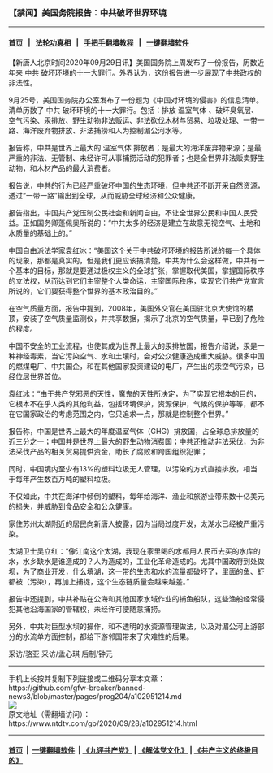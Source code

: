 ### 【禁闻】美国务院报告：中共破坏世界环境
------------------------

#### [首页](https://github.com/gfw-breaker/banned-news3/blob/master/README.md) &nbsp;&nbsp;|&nbsp;&nbsp; [法轮功真相](https://github.com/begood0513/basic/blob/master/README.md)  &nbsp;&nbsp;|&nbsp;&nbsp; [手把手翻墙教程](https://github.com/gfw-breaker/guides/wiki)  &nbsp;&nbsp;|&nbsp;&nbsp; [一键翻墙软件](https://github.com/gfw-breaker/nogfw/blob/master/README.md)  



<div><div class="post_content" itemprop="articleBody">
 <p>
  【新唐人北京时间2020年09月29日讯】美国国务院上周发布了一份报告，历数近年来
  <ok href="https://www.ntdtv.com/gb/中共.htm">
   中共
  </ok>
  破坏环境的十一大罪行。外界认为，这份报告进一步展现了中共政权的非法性。
 </p>
 <p>
  9月25号，美国国务院办公室发布了一份题为《中国对环境的侵害》的信息清单。清单历数了
  <ok href="https://www.ntdtv.com/gb/中共.htm">
   中共
  </ok>
  破坏环境的十一大罪行。包括：排放
  <ok href="https://www.ntdtv.com/gb/温室气体.htm">
   温室气体
  </ok>
  、破坏臭氧层、空气污染、汞排放、野生动物非法贩运、非法砍伐木材与贸易、垃圾处理、一带一路、海洋废弃物排放、非法捕捞和人为控制湄公河水等。
 </p>
 <p>
  报告称，中共是世界上最大的
  <ok href="https://www.ntdtv.com/gb/温室气体.htm">
   温室气体
  </ok>
  排放者；是最大的海洋废弃物来源；是最严重的非法、无管制、未经许可从事捕捞活动的犯罪者；也是全世界非法贩卖野生动物，和木材产品的最大消费者。
 </p>
 <p>
  报告说，中共的行为已经严重破坏中国的生态环境，但中共还不断开采自然资源，透过“一带一路”输出到全球，从而威胁全球经济和公众健康。
 </p>
 <p>
  报告指出，中国共产党压制公民社会和新闻自由，不让全世界公民和中国人民受益。正如国务卿蓬佩奥所说的：“中共太多的经济是建立在故意无视空气、土地和水质量的基础上的。”
 </p>
 <p>
  中国自由派法学家袁红冰：“美国这个关于中共破坏环境的报告所说的每一个具体的现象，那都是真实的，但是我们更应该搞清楚，中共为什么会这样做，中共有一个基本的目标，那就是要通过极权主义的全球扩张，掌握取代美国，掌握国际秩序的立法权，从而达到它们主宰整个人类命运，主宰国际秩序，实现它们共产党宣言所说的，它们要获得整个世界的基本政治目的。”
 </p>
 <p>
  在空气质量方面，报告中提到，2008年，美国外交官在美国驻北京大使馆的楼顶，安装了空气质量监测仪，并共享数据，揭示了北京的空气质量，早已到了危险的程度。
 </p>
 <p>
  中国不安全的工业流程，也使其成为世界上最大的汞排放国，报告介绍说，汞是一种神经毒素，当它污染空气、水和土壤时，会对公众健康造成重大威胁。很多中国的燃煤电厂、中共国企，和在其他国家投资建设的电厂，产生出的汞空气污染，已经位居世界首位。
 </p>
 <p>
  袁红冰：“由于共产党邪恶的天性，魔鬼的天性所决定，为了实现它根本的目的，它根本不在乎人类的其他利益，包括环境保护，资源保护，气候的保护等等，都不在它国家政治的考虑范围之内，它只追求一点，那就是控制整个世界。”
 </p>
 <p>
  报告称，中国是世界上最大的年度温室气体（GHG）排放国，占全球总排放量的近三分之一；中国并是世界上最大的野生动物消费国；中共还推动非法采伐，为非法采伐产品的相关贸易提供资金，助长了腐败和跨国组织犯罪；
 </p>
 <p>
  同时，中国境内至少有13%的塑料垃圾无人管理，以污染的方式直接排放，相当于每年产生数百万吨的塑料垃圾。
 </p>
 <p>
  不仅如此，中共在海洋中倾倒的塑料，每年给海洋、渔业和旅游业带来数十亿美元的损失，并威胁到食品安全和公众健康。
 </p>
 <p>
  家住苏州太湖附近的居民向新唐人披露，因为当局过度开发，太湖水已经被严重污染。
 </p>
 <p>
  太湖卫士吴立红：“像江南这个太湖，我现在家里喝的水都用人民币去买的水库的水，水乡缺水是谁造成的？人为造成的，工业化革命造成的。尤其中国政府到处做坝，为了商业开发，什么填湖，这一带的生态和水的流量都破坏了，里面的鱼、虾都被（污染），再加上捕捉，这个生态链质量会越来越差。”
 </p>
 <p>
  报告中还提到，中共补贴在公海和其他国家水域作业的捕鱼船队，这些渔船经常侵犯其他沿海国家的管辖权，未经许可便随意捕捞。
 </p>
 <p>
  另外，中共对巨型水坝的操作，和不透明的水资源管理做法，以及对湄公河上游部分的水流单方面控制，都给下游邻国带来了灾难性的后果。
 </p>
 <p>
  采访/骆亚 采访/孟心琪 后制/钟元
 </p>
 <div class="single_ad">
 </div>
</div>
</div>
<hr/>
手机上长按并复制下列链接或二维码分享本文章：<br/>
https://github.com/gfw-breaker/banned-news3/blob/master/pages/prog204/a102951214.md <br/>
<a href='https://github.com/gfw-breaker/banned-news3/blob/master/pages/prog204/a102951214.md'><img src='https://github.com/gfw-breaker/banned-news3/blob/master/pages/prog204/a102951214.md.png'/></a> <br/>
原文地址（需翻墙访问）：https://www.ntdtv.com/gb/2020/09/28/a102951214.html


------------------------
#### [首页](https://github.com/gfw-breaker/banned-news3/blob/master/README.md) &nbsp;|&nbsp; [一键翻墙软件](https://github.com/gfw-breaker/nogfw/blob/master/README.md) &nbsp;| [《九评共产党》](https://github.com/gfw-breaker/9ping.md/blob/master/README.md#九评之一评共产党是什么) | [《解体党文化》](https://github.com/gfw-breaker/jtdwh.md/blob/master/README.md) | [《共产主义的终极目的》](https://github.com/gfw-breaker/gczydzjmd.md/blob/master/README.md)


<img src='http://gfw-breaker.win/banned-news3/pages/prog204/a102951214.md' width='0px' height='0px'/>